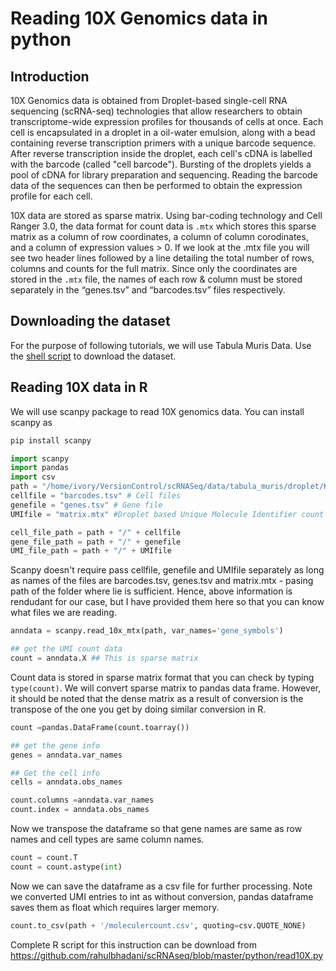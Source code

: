 # Reading 10X Genomics data in python

## Introduction

10X Genomics data is obtained from Droplet-based single-cell RNA sequencing (scRNA-seq) technologies that allow researchers to obtain transcriptome-wide expression profiles for thousands of cells at once. Each cell is encapsulated in a droplet in a oil-water emulsion, along with a bead containing reverse transcription primers with a unique barcode sequence. After reverse transcription inside the droplet, each cell's cDNA is labelled with the barcode (called "cell barcode"). Bursting of the droplets yields a pool of cDNA for library preparation and sequencing. Reading the barcode data of the sequences can then be performed to obtain the expression profile for each cell.

10X data are stored as sparse matrix. Using bar-coding technology and Cell Ranger 3.0, the data format for count data is `.mtx` which stores this sparse matrix as a column of row coordinates, a column of column corodinates, and a column of expression values > 0. If we look at the .mtx file you will see two header lines followed by a line detailing the total number of rows, columns and counts for the full matrix. Since only the coordinates are stored in the `.mtx` file, the names of each row & column must be stored separately in the “genes.tsv” and “barcodes.tsv” files respectively.

## Downloading the dataset

For the purpose of following tutorials, we will use Tabula Muris Data. Use the [shell script]( https://github.com/rahulbhadani/scRNAseq/blob/master/data/tabula_muris/download_tabula_muris.sh) to download the dataset.

## Reading 10X data in R

We will use scanpy package to read 10X genomics data. You can install scanpy as

```python
pip install scanpy
```

```python
import scanpy
import pandas
import csv
path = "/home/ivory/VersionControl/scRNASeq/data/tabula_muris/droplet/Kidney-10X_P4_5" # Path where .mtx file and .csv files will be located
cellfile = "barcodes.tsv" # Cell files
genefile = "genes.tsv" # Gene file
UMIfile = "matrix.mtx" #Droplet based Unique Molecule Identifier count obtained from 10X Genomics Data

cell_file_path = path + "/" + cellfile
gene_file_path = path + "/" + genefile
UMI_file_path = path + "/" + UMIfile
```
Scanpy doesn't require pass cellfile, genefile and UMIfile separately as long as names of the files are barcodes.tsv, genes.tsv and matrix.mtx - pasing path of the folder where lie is sufficient. Hence, above information is rendudant for our case, but I have provided them here so that you can know what files we are reading.

```python
anndata = scanpy.read_10x_mtx(path, var_names='gene_symbols')

## get the UMI count data
count = anndata.X ## This is sparse matrix
```
Count data is stored in sparse matrix format that you can check by typing `type(count)`. We will convert sparse matrix to pandas data frame.  However, it should be noted that the dense matrix as a result of conversion is the transpose of the one you get by doing similar conversion in R.

```python
count =pandas.DataFrame(count.toarray())

## get the gene info
genes = anndata.var_names

## Get the cell info
cells = anndata.obs_names

count.columns =anndata.var_names
count.index = anndata.obs_names
```

 Now we transpose the dataframe so that gene names are same as row names and cell types are same  column names.
 
 ```python
count = count.T
count = count.astype(int)
```

Now we can save the dataframe as a csv file for further processing. Note we converted UMI entries to int as without conversion, pandas dataframe saves them as float which requires larger memory.

```python
count.to_csv(path + '/moleculercount.csv', quoting=csv.QUOTE_NONE)
```

Complete R script for this instruction can be download from https://github.com/rahulbhadani/scRNAseq/blob/master/python/read10X.py
